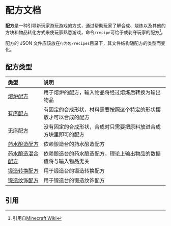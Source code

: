 # 配方文档
**配方**是一种引导新玩家游玩游戏的方式，通过帮助玩家了解合成、烧炼以及其他的方块和物品转化方式来使玩家熟悉游戏，命令`/recipe`可给予或剥夺玩家的配方[^1]。

配方的 JSON 文件应该放在`行为包/recipes`目录下，其文件结构随配方的类型而变化。

## 配方类型
| 类型 | 说明 |
|:--------|:-------|
|[熔炉配方](types/furnace.md) | 用于熔炉的配方，输入物品将经过熔炼后转换为输出物品 |
|[有序配方](types/shaped.md) | 有固定的合成形状，材料需要按照这个特定的形状摆放才可以合成的配方  |
|[无序配方](types/shapeless.md) |没有固定的合成形状，合成时只需要把原料放进合成方块里即可的配方|
|[药水酿造配方](types/potionBrewing.md) | 依赖酿造台的药水酿造配方 |
|[药水酿造混合配方](types/potionBrewingMix.md) | 依赖酿造台的药水酿造配方，理论上输出物品的数据值将与输入物品无关 |
|[锻造转换配方](types/smithingTransform.md) | 用于锻造台的锻造转换配方 |
|[锻造纹饰配方](types/smithingTrim.md) | 用于锻造台的锻造纹饰配方 |

## 引用
[^1]: 引用自[Minecraft Wiki](https://zh.minecraft.wiki/w/%E9%85%8D%E6%96%B9) 
